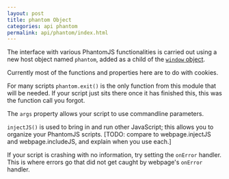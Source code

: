 ```yaml
---
layout: post
title: phantom Object
categories: api phantom
permalink: api/phantom/index.html
---
```


The interface with various PhantomJS functionalities is carried out using a new host object named `phantom`, added as a child of the [`window` object](https://developer.mozilla.org/en/DOM/window).

Currently most of the functions and properties here are to do with cookies.

For many scripts `phantom.exit()` is the only function from this module that will be needed. If your script just sits there once it has finished this, this was the function call you forgot.

The `args` property allows your script to use commandline parameters.

`injectJS()` is used to bring in and run other JavaScript; this allows you to organize your PhantomJS scripts. [TODO: compare to webpage.injectJS and webpage.includeJS, and explain when you use each.]

If your script is crashing with no information, try setting the `onError` handler. This is where errors go that did not get caught by webpage's `onError` handler.
